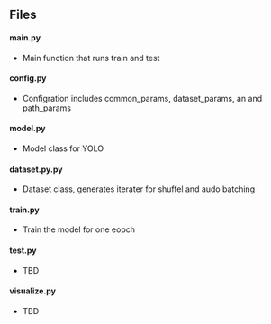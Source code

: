 ## Files

#### main.py
* Main function that runs train and test

#### config.py
* Configration includes common_params, dataset_params, an and path_params

#### model.py
* Model class for YOLO

#### dataset.py.py
* Dataset class, generates iterater for shuffel and audo batching

#### train.py
* Train the model for one eopch

#### test.py
* TBD

#### visualize.py
* TBD
